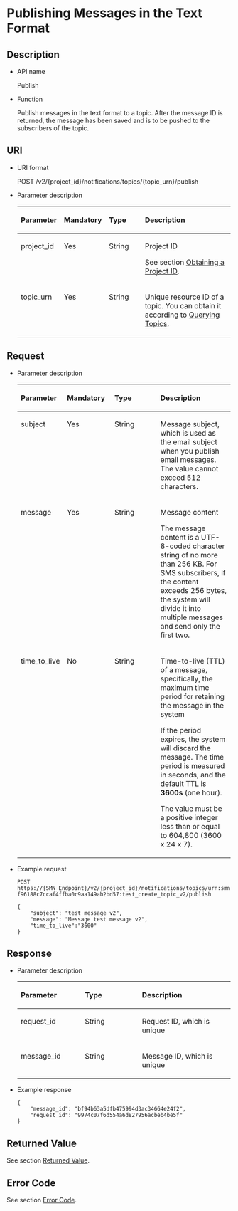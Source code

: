 # Publishing Messages in the Text Format<a name="smn_api_54001"></a>

## Description<a name="section34083598194741"></a>

-   API name

    Publish


-   Function

    Publish messages in the text format to a topic. After the message ID is returned, the message has been saved and is to be pushed to the subscribers of the topic.


## URI<a name="section16663308194741"></a>

-   URI format

    POST /v2/\{project\_id\}/notifications/topics/\{topic\_urn\}/publish


-   Parameter description

    <a name="table59928756194741"></a>
    <table><thead align="left"><tr id="row4278206194741"><th class="cellrowborder" valign="top" width="16.66833316668333%" id="mcps1.1.5.1.1"><p id="p10990404194741"><a name="p10990404194741"></a><a name="p10990404194741"></a><strong id="b842352706191030"><a name="b842352706191030"></a><a name="b842352706191030"></a>Parameter</strong></p>
    </th>
    <th class="cellrowborder" valign="top" width="19.04809519048095%" id="mcps1.1.5.1.2"><p id="p17807502194741"><a name="p17807502194741"></a><a name="p17807502194741"></a><strong id="b593421527191713"><a name="b593421527191713"></a><a name="b593421527191713"></a>Mandatory</strong></p>
    </th>
    <th class="cellrowborder" valign="top" width="17.858214178582145%" id="mcps1.1.5.1.3"><p id="p33121540194741"><a name="p33121540194741"></a><a name="p33121540194741"></a><strong id="b84235270619112"><a name="b84235270619112"></a><a name="b84235270619112"></a>Type</strong></p>
    </th>
    <th class="cellrowborder" valign="top" width="46.42535746425357%" id="mcps1.1.5.1.4"><p id="p65599120194741"><a name="p65599120194741"></a><a name="p65599120194741"></a><strong id="b84235270619115"><a name="b84235270619115"></a><a name="b84235270619115"></a>Description</strong></p>
    </th>
    </tr>
    </thead>
    <tbody><tr id="row26682115194741"><td class="cellrowborder" valign="top" width="16.66833316668333%" headers="mcps1.1.5.1.1 "><p id="p13767740194741"><a name="p13767740194741"></a><a name="p13767740194741"></a>project_id</p>
    </td>
    <td class="cellrowborder" valign="top" width="19.04809519048095%" headers="mcps1.1.5.1.2 "><p id="p41445161194741"><a name="p41445161194741"></a><a name="p41445161194741"></a>Yes</p>
    </td>
    <td class="cellrowborder" valign="top" width="17.858214178582145%" headers="mcps1.1.5.1.3 "><p id="p1614899194741"><a name="p1614899194741"></a><a name="p1614899194741"></a>String</p>
    </td>
    <td class="cellrowborder" valign="top" width="46.42535746425357%" headers="mcps1.1.5.1.4 "><p id="p55689039155337"><a name="p55689039155337"></a><a name="p55689039155337"></a>Project ID</p>
    <p id="p63697985194741"><a name="p63697985194741"></a><a name="p63697985194741"></a>See section <a href="obtaining-a-project-id.md">Obtaining a Project ID</a>.</p>
    </td>
    </tr>
    <tr id="row63606429194741"><td class="cellrowborder" valign="top" width="16.66833316668333%" headers="mcps1.1.5.1.1 "><p id="p51847142194741"><a name="p51847142194741"></a><a name="p51847142194741"></a>topic_urn</p>
    </td>
    <td class="cellrowborder" valign="top" width="19.04809519048095%" headers="mcps1.1.5.1.2 "><p id="p38868943194741"><a name="p38868943194741"></a><a name="p38868943194741"></a>Yes</p>
    </td>
    <td class="cellrowborder" valign="top" width="17.858214178582145%" headers="mcps1.1.5.1.3 "><p id="p61376640194741"><a name="p61376640194741"></a><a name="p61376640194741"></a>String</p>
    </td>
    <td class="cellrowborder" valign="top" width="46.42535746425357%" headers="mcps1.1.5.1.4 "><p id="p5451938194741"><a name="p5451938194741"></a><a name="p5451938194741"></a>Unique resource ID of a topic. You can obtain it according to <a href="querying-topics.md">Querying Topics</a>.</p>
    </td>
    </tr>
    </tbody>
    </table>


## Request<a name="section1142871194741"></a>

-   Parameter description

    <a name="table49296942194741"></a>
    <table><thead align="left"><tr id="row13744451194741"><th class="cellrowborder" valign="top" width="17.52%" id="mcps1.1.5.1.1"><p id="p39558753194741"><a name="p39558753194741"></a><a name="p39558753194741"></a><strong id="b57274411"><a name="b57274411"></a><a name="b57274411"></a>Parameter</strong></p>
    </th>
    <th class="cellrowborder" valign="top" width="22.48%" id="mcps1.1.5.1.2"><p id="p50142464194741"><a name="p50142464194741"></a><a name="p50142464194741"></a><strong id="b287768269352"><a name="b287768269352"></a><a name="b287768269352"></a>Mandatory</strong></p>
    </th>
    <th class="cellrowborder" valign="top" width="23.21%" id="mcps1.1.5.1.3"><p id="p35007816194741"><a name="p35007816194741"></a><a name="p35007816194741"></a><strong id="b453632946"><a name="b453632946"></a><a name="b453632946"></a>Type</strong></p>
    </th>
    <th class="cellrowborder" valign="top" width="36.79%" id="mcps1.1.5.1.4"><p id="p17060832194741"><a name="p17060832194741"></a><a name="p17060832194741"></a><strong id="b1841617943"><a name="b1841617943"></a><a name="b1841617943"></a>Description</strong></p>
    </th>
    </tr>
    </thead>
    <tbody><tr id="row65643809194741"><td class="cellrowborder" valign="top" width="17.52%" headers="mcps1.1.5.1.1 "><p id="p15548314194741"><a name="p15548314194741"></a><a name="p15548314194741"></a>subject</p>
    </td>
    <td class="cellrowborder" valign="top" width="22.48%" headers="mcps1.1.5.1.2 "><p id="p51453956194741"><a name="p51453956194741"></a><a name="p51453956194741"></a>Yes</p>
    </td>
    <td class="cellrowborder" valign="top" width="23.21%" headers="mcps1.1.5.1.3 "><p id="p7020935194741"><a name="p7020935194741"></a><a name="p7020935194741"></a>String</p>
    </td>
    <td class="cellrowborder" valign="top" width="36.79%" headers="mcps1.1.5.1.4 "><p id="p31824842194741"><a name="p31824842194741"></a><a name="p31824842194741"></a>Message subject, which is used as the email subject when you publish email messages. The value cannot exceed 512 characters.</p>
    </td>
    </tr>
    <tr id="row47751841194741"><td class="cellrowborder" valign="top" width="17.52%" headers="mcps1.1.5.1.1 "><p id="p42693949194741"><a name="p42693949194741"></a><a name="p42693949194741"></a>message</p>
    </td>
    <td class="cellrowborder" valign="top" width="22.48%" headers="mcps1.1.5.1.2 "><p id="p35657812194741"><a name="p35657812194741"></a><a name="p35657812194741"></a>Yes</p>
    </td>
    <td class="cellrowborder" valign="top" width="23.21%" headers="mcps1.1.5.1.3 "><p id="p2601680194741"><a name="p2601680194741"></a><a name="p2601680194741"></a>String</p>
    </td>
    <td class="cellrowborder" valign="top" width="36.79%" headers="mcps1.1.5.1.4 "><p id="p9409561194741"><a name="p9409561194741"></a><a name="p9409561194741"></a>Message content</p>
    <p id="p23976982194741"><a name="p23976982194741"></a><a name="p23976982194741"></a>The message content is a UTF-8-coded character string of no more than 256 KB. For SMS subscribers, if the content exceeds 256 bytes, the system will divide it into multiple messages and send only the first two.</p>
    <a name="ul956721115202"></a><a name="ul956721115202"></a>
    </td>
    </tr>
    <tr id="row103682214520"><td class="cellrowborder" valign="top" width="17.52%" headers="mcps1.1.5.1.1 "><p id="p23681125515"><a name="p23681125515"></a><a name="p23681125515"></a>time_to_live</p>
    </td>
    <td class="cellrowborder" valign="top" width="22.48%" headers="mcps1.1.5.1.2 "><p id="p23681626518"><a name="p23681626518"></a><a name="p23681626518"></a>No</p>
    </td>
    <td class="cellrowborder" valign="top" width="23.21%" headers="mcps1.1.5.1.3 "><p id="p18075392520"><a name="p18075392520"></a><a name="p18075392520"></a>String</p>
    </td>
    <td class="cellrowborder" valign="top" width="36.79%" headers="mcps1.1.5.1.4 "><p id="p66191571978"><a name="p66191571978"></a><a name="p66191571978"></a>Time-to-live (TTL) of a message, specifically, the maximum time period for retaining the message in the system</p>
    <p id="p73858218511"><a name="p73858218511"></a><a name="p73858218511"></a>If the period expires, the system will discard the message. The time period is measured in seconds, and the default TTL is <strong id="b84235270617311"><a name="b84235270617311"></a><a name="b84235270617311"></a>3600s</strong> (one hour).</p>
    <p id="p163851021156"><a name="p163851021156"></a><a name="p163851021156"></a>The value must be a positive integer less than or equal to 604,800 (3600 x 24 x 7).</p>
    </td>
    </tr>
    </tbody>
    </table>

-   Example request

    ```
    POST https://{SMN_Endpoint}/v2/{project_id}/notifications/topics/urn:smn:regionId: f96188c7ccaf4ffba0c9aa149ab2bd57:test_create_topic_v2/publish
    ```

    ```
    {
        "subject": "test message v2",
        "message": "Message test message v2",
        "time_to_live":"3600"
    }
    ```


## Response<a name="section43693179194741"></a>

-   Parameter description

    <a name="table48990005194741"></a>
    <table><thead align="left"><tr id="row32165281194741"><th class="cellrowborder" valign="top" width="30.006999300069992%" id="mcps1.1.4.1.1"><p id="p55250992194741"><a name="p55250992194741"></a><a name="p55250992194741"></a><strong id="b142806169"><a name="b142806169"></a><a name="b142806169"></a>Parameter</strong></p>
    </th>
    <th class="cellrowborder" valign="top" width="26.807319268073194%" id="mcps1.1.4.1.2"><p id="p46145363194741"><a name="p46145363194741"></a><a name="p46145363194741"></a><strong id="b913296798"><a name="b913296798"></a><a name="b913296798"></a>Type</strong></p>
    </th>
    <th class="cellrowborder" valign="top" width="43.185681431856814%" id="mcps1.1.4.1.3"><p id="p46786931194741"><a name="p46786931194741"></a><a name="p46786931194741"></a><strong id="b1375747178"><a name="b1375747178"></a><a name="b1375747178"></a>Description</strong></p>
    </th>
    </tr>
    </thead>
    <tbody><tr id="row13112008194741"><td class="cellrowborder" valign="top" width="30.006999300069992%" headers="mcps1.1.4.1.1 "><p id="p55439693194741"><a name="p55439693194741"></a><a name="p55439693194741"></a>request_id</p>
    </td>
    <td class="cellrowborder" valign="top" width="26.807319268073194%" headers="mcps1.1.4.1.2 "><p id="p61430126194741"><a name="p61430126194741"></a><a name="p61430126194741"></a>String</p>
    </td>
    <td class="cellrowborder" valign="top" width="43.185681431856814%" headers="mcps1.1.4.1.3 "><p id="p9784341194741"><a name="p9784341194741"></a><a name="p9784341194741"></a>Request ID, which is unique</p>
    </td>
    </tr>
    <tr id="row19245029194741"><td class="cellrowborder" valign="top" width="30.006999300069992%" headers="mcps1.1.4.1.1 "><p id="p15343493194741"><a name="p15343493194741"></a><a name="p15343493194741"></a>message_id</p>
    </td>
    <td class="cellrowborder" valign="top" width="26.807319268073194%" headers="mcps1.1.4.1.2 "><p id="p34863430194741"><a name="p34863430194741"></a><a name="p34863430194741"></a>String</p>
    </td>
    <td class="cellrowborder" valign="top" width="43.185681431856814%" headers="mcps1.1.4.1.3 "><p id="p5365583194741"><a name="p5365583194741"></a><a name="p5365583194741"></a>Message ID, which is unique</p>
    </td>
    </tr>
    </tbody>
    </table>

-   Example response

    ```
    {
        "message_id": "bf94b63a5dfb475994d3ac34664e24f2",
        "request_id": "9974c07f6d554a6d827956acbeb4be5f"
    }
    ```


## Returned Value<a name="section56116278194741"></a>

See section  [Returned Value](returned-value.md).

## Error Code<a name="section73211020122511"></a>

See section  [Error Code](error-code.md).

